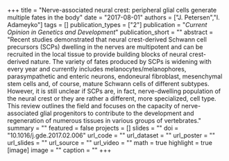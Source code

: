 +++
title = "Nerve-associated neural crest: peripheral glial cells generate multiple fates in the body"
date = "2017-08-01"
authors = ["J. Petersen","I. Adameyko"]
tags = []
publication_types = ["2"]
publication = "_Current Opinion in Genetics and Development_"
publication_short = ""
abstract = "Recent studies demonstrated that neural crest-derived Schwann cell precursors (SCPs) dwelling in the nerves are multipotent and can be recruited in the local tissue to provide building blocks of neural crest-derived nature. The variety of fates produced by SCPs is widening with every year and currently includes melanocytes/melanophores, parasympathetic and enteric neurons, endoneural fibroblast, mesenchymal stem cells and, of course, mature Schwann cells of different subtypes. However, it is still unclear if SCPs are, in fact, nerve-dwelling population of the neural crest or they are rather a different, more specialized, cell type. This review outlines the field and focuses on the capacity of nerve-associated glial progenitors to contribute to the development and regeneration of numerous tissues in various groups of vertebrates."
summary = ""
featured = false
projects = []
slides = ""
doi = "10.1016/j.gde.2017.02.006"
url_code = ""
url_dataset = ""
url_poster = ""
url_slides = ""
url_source = ""
url_video = ""
math = true
highlight = true
[image]
image = ""
caption = ""
+++

